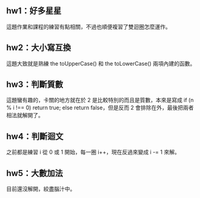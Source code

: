 ## hw1：好多星星
這題作業和課程的練習有點相關，不過也順便複習了雙迴圈怎麼運作。

## hw2：大小寫互換
這題大致就是熟練 the toUpperCase() 和 the toLowerCase() 兩項內建的函數。
## hw3：判斷質數
這題蠻有趣的，卡關的地方就在於 2 是比較特別的而且是質數，本來是寫成 if (n % i !== 0) return true; else return false，但是反而 2 會排除在外，最後把兩者相法就解開了。
## hw4：判斷迴文
之前都是練習 i 從 0 或 1 開始，每一圈 i++，現在反過來變成 i -= 1 來解。
## hw5：大數加法
目前還沒解開，絞盡腦汁中。
